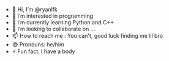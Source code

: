 - 👋 Hi, I’m @ryanlfk
- 👀 I’m interested in programming
- 🌱 I’m currently learning Python and C++
- 💞️ I’m looking to collaborate on ...
- 📫 How to reach me : You can't, good luck finding me lil bro
- 😄 Pronouns: he/him
- ⚡ Fun fact: I have a body 

<!---
ryanlfk/ryanlfk is a ✨ special ✨ repository because its `README.md` (this file) appears on your GitHub profile.
You can click the Preview link to take a look at your changes.
--->

